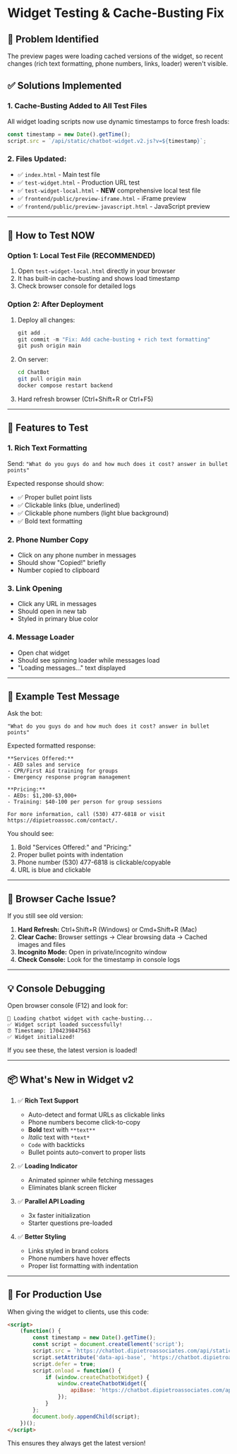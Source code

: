 # Widget Testing & Cache-Busting Fix

## 🔧 Problem Identified
The preview pages were loading cached versions of the widget, so recent changes (rich text formatting, phone numbers, links, loader) weren't visible.

## ✅ Solutions Implemented

### 1. **Cache-Busting Added to All Test Files**
All widget loading scripts now use dynamic timestamps to force fresh loads:
```javascript
const timestamp = new Date().getTime();
script.src = `/api/static/chatbot-widget.v2.js?v=${timestamp}`;
```

### 2. **Files Updated:**
- ✅ `index.html` - Main test file
- ✅ `test-widget.html` - Production URL test
- ✅ `test-widget-local.html` - **NEW** comprehensive local test file
- ✅ `frontend/public/preview-iframe.html` - iFrame preview
- ✅ `frontend/public/preview-javascript.html` - JavaScript preview

---

## 🧪 How to Test NOW

### Option 1: Local Test File (RECOMMENDED)
1. Open `test-widget-local.html` directly in your browser
2. It has built-in cache-busting and shows load timestamp
3. Check browser console for detailed logs

### Option 2: After Deployment
1. Deploy all changes:
   ```powershell
   git add .
   git commit -m "Fix: Add cache-busting + rich text formatting"
   git push origin main
   ```

2. On server:
   ```bash
   cd ChatBot
   git pull origin main
   docker compose restart backend
   ```

3. Hard refresh browser (Ctrl+Shift+R or Ctrl+F5)

---

## 🎯 Features to Test

### 1. **Rich Text Formatting**
Send: `"What do you guys do and how much does it cost? answer in bullet points"`

Expected response should show:
- ✅ Proper bullet point lists
- ✅ Clickable links (blue, underlined)
- ✅ Clickable phone numbers (light blue background)
- ✅ Bold text formatting

### 2. **Phone Number Copy**
- Click on any phone number in messages
- Should show "Copied!" briefly
- Number copied to clipboard

### 3. **Link Opening**
- Click any URL in messages
- Should open in new tab
- Styled in primary blue color

### 4. **Message Loader**
- Open chat widget
- Should see spinning loader while messages load
- "Loading messages..." text displayed

---

## 📝 Example Test Message

Ask the bot:
```
"What do you guys do and how much does it cost? answer in bullet points"
```

Expected formatted response:
```
**Services Offered:**
- AED sales and service
- CPR/First Aid training for groups
- Emergency response program management

**Pricing:**
- AEDs: $1,200-$3,000+
- Training: $40-100 per person for group sessions

For more information, call (530) 477-6818 or visit https://dipietroassoc.com/contact/.
```

You should see:
1. Bold "Services Offered:" and "Pricing:"
2. Proper bullet points with indentation
3. Phone number (530) 477-6818 is clickable/copyable
4. URL is blue and clickable

---

## 🚨 Browser Cache Issue?

If you still see old version:
1. **Hard Refresh:** Ctrl+Shift+R (Windows) or Cmd+Shift+R (Mac)
2. **Clear Cache:** Browser settings → Clear browsing data → Cached images and files
3. **Incognito Mode:** Open in private/incognito window
4. **Check Console:** Look for the timestamp in console logs

---

## 💡 Console Debugging

Open browser console (F12) and look for:
```
🚀 Loading chatbot widget with cache-busting...
✅ Widget script loaded successfully!
⏰ Timestamp: 1704239847563
✅ Widget initialized!
```

If you see these, the latest version is loaded!

---

## 📦 What's New in Widget v2

1. ✅ **Rich Text Support**
   - Auto-detect and format URLs as clickable links
   - Phone numbers become click-to-copy
   - **Bold** text with `**text**`
   - *Italic* text with `*text*`
   - `Code` with backticks
   - Bullet points auto-convert to proper lists

2. ✅ **Loading Indicator**
   - Animated spinner while fetching messages
   - Eliminates blank screen flicker

3. ✅ **Parallel API Loading**
   - 3x faster initialization
   - Starter questions pre-loaded

4. ✅ **Better Styling**
   - Links styled in brand colors
   - Phone numbers have hover effects
   - Proper list formatting with indentation

---

## 🔄 For Production Use

When giving the widget to clients, use this code:
```html
<script>
    (function() {
        const timestamp = new Date().getTime();
        const script = document.createElement('script');
        script.src = `https://chatbot.dipietroassociates.com/api/static/chatbot-widget.v2.js?v=${timestamp}`;
        script.setAttribute('data-api-base', 'https://chatbot.dipietroassociates.com/api/');
        script.defer = true;
        script.onload = function() {
            if (window.createChatbotWidget) {
                window.createChatbotWidget({ 
                    apiBase: 'https://chatbot.dipietroassociates.com/api/' 
                });
            }
        };
        document.body.appendChild(script);
    })();
</script>
```

This ensures they always get the latest version!
